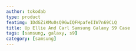 ```yaml
---
author: tokodab
type: product
featimg: 1DdGZiKMu0sQ9GwIQFHpafeIIW7n69CLQ
title: Up Ellie And Carl Samsung Galaxy S9 Case
tags: [samsung, galaxy, s9]
category: [samsung]
---
```

